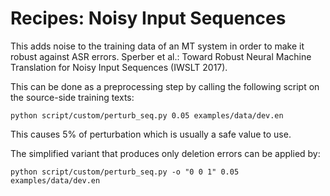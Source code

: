 Recipes: Noisy Input Sequences
==============================
This adds noise to the training data of an MT system in order to make it robust against ASR errors.
Sperber et al.: Toward Robust Neural Machine Translation for Noisy Input Sequences (IWSLT 2017).

This can be done as a preprocessing step by calling the following script on the source-side training texts:

    python script/custom/perturb_seq.py 0.05 examples/data/dev.en

This causes 5% of perturbation which is usually a safe value to use.

The simplified variant that produces only deletion errors can be applied by:

    python script/custom/perturb_seq.py -o "0 0 1" 0.05 examples/data/dev.en
